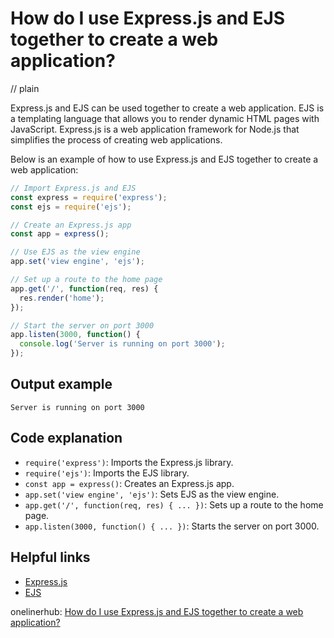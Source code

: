 # How do I use Express.js and EJS together to create a web application?
// plain

Express.js and EJS can be used together to create a web application. EJS is a templating language that allows you to render dynamic HTML pages with JavaScript. Express.js is a web application framework for Node.js that simplifies the process of creating web applications.

Below is an example of how to use Express.js and EJS together to create a web application:

```javascript
// Import Express.js and EJS
const express = require('express');
const ejs = require('ejs');

// Create an Express.js app
const app = express();

// Use EJS as the view engine
app.set('view engine', 'ejs');

// Set up a route to the home page
app.get('/', function(req, res) {
  res.render('home');
});

// Start the server on port 3000
app.listen(3000, function() {
  console.log('Server is running on port 3000');
});
```

## Output example

```
Server is running on port 3000
```

## Code explanation

- `require('express')`: Imports the Express.js library.
- `require('ejs')`: Imports the EJS library.
- `const app = express()`: Creates an Express.js app.
- `app.set('view engine', 'ejs')`: Sets EJS as the view engine.
- `app.get('/', function(req, res) { ... })`: Sets up a route to the home page.
- `app.listen(3000, function() { ... })`: Starts the server on port 3000.

## Helpful links
- [Express.js](https://expressjs.com/)
- [EJS](https://ejs.co/)

onelinerhub: [How do I use Express.js and EJS together to create a web application?](https://onelinerhub.com/expressjs/how-do-i-use-express-js-and-ejs-together-to-create-a-web-application)
